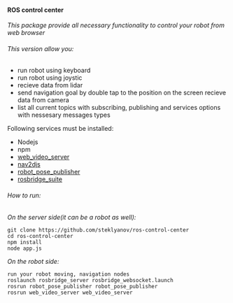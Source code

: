 #### ROS control center

_This package provide all necessary functionality to control your
robot from web browser_

###### This version allow you:
* run robot using keyboard
* run robot using joystic
* recieve data from lidar
* send navigation goal by double tap to the position on the screen
recieve data from camera
* list all current topics with subscribing, publishing and services options with nessesary messages types

Following services must be installed:
* Nodejs
* npm
* [web_video_server ][1]
* [nav2djs][2]
* [robot_pose_publisher][3]
* [rosbridge_suite][4]

###### How to run:

_On the server side(it can be a robot as well):_

    git clone https://github.com/steklyanov/ros-control-center
    cd ros-control-center
    npm install
    node app.js
_On the robot side:_   

    run your robot moving, navigation nodes
    roslaunch rosbridge_server rosbridge_websocket.launch
    rosrun robot_pose_publisher robot_pose_publisher
    rosrun web_video_server web_video_server
    
[1]: https://github.com/RobotWebTools/web_video_server "web_video_server "
[2]: https://github.com/GT-RAIL/nav2djs "nav2djs"
[3]: https://github.com/GT-RAIL/robot_pose_publisher "robot_pose_publisher"
[4]: https://github.com/RobotWebTools/rosbridge_suite "rosbridge_suite"